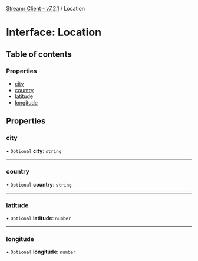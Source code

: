 [Streamr Client - v7.2.1](../README.md) / Location

# Interface: Location

## Table of contents

### Properties

- [city](Location.md#city)
- [country](Location.md#country)
- [latitude](Location.md#latitude)
- [longitude](Location.md#longitude)

## Properties

### city

• `Optional` **city**: `string`

___

### country

• `Optional` **country**: `string`

___

### latitude

• `Optional` **latitude**: `number`

___

### longitude

• `Optional` **longitude**: `number`

